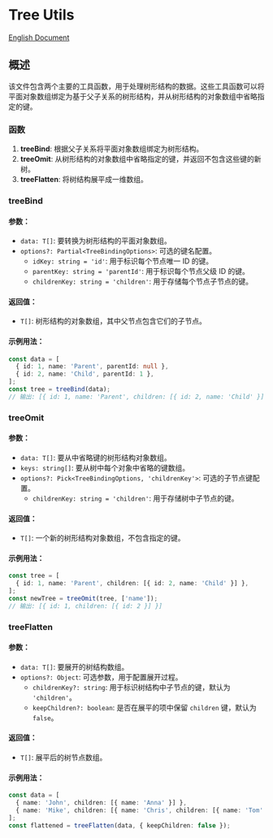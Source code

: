 # Tree Utils
[English Document](https://github.com/JsonLee12138/frontend-factory/blob/main/packages/utils/docs/tree/README.en.md)

## 概述

该文件包含两个主要的工具函数，用于处理树形结构的数据。这些工具函数可以将平面对象数组绑定为基于父子关系的树形结构，并从树形结构的对象数组中省略指定的键。

### 函数

1. **treeBind**: 根据父子关系将平面对象数组绑定为树形结构。
2. **treeOmit**: 从树形结构的对象数组中省略指定的键，并返回不包含这些键的新树。
3. **treeFlatten**: 将树结构展平成一维数组。

### treeBind

#### 参数：
- `data: T[]`: 要转换为树形结构的平面对象数组。
- `options?: Partial<TreeBindingOptions>`: 可选的键名配置。
  - `idKey: string = 'id'`: 用于标识每个节点唯一 ID 的键。
  - `parentKey: string = 'parentId'`: 用于标识每个节点父级 ID 的键。
  - `childrenKey: string = 'children'`: 用于存储每个节点子节点的键。

#### 返回值：
- `T[]`: 树形结构的对象数组，其中父节点包含它们的子节点。

#### 示例用法：
```typescript
const data = [
  { id: 1, name: 'Parent', parentId: null },
  { id: 2, name: 'Child', parentId: 1 },
];
const tree = treeBind(data);
// 输出: [{ id: 1, name: 'Parent', children: [{ id: 2, name: 'Child' }] }]
```

### treeOmit

#### 参数：
- `data: T[]`: 要从中省略键的树形结构对象数组。
- `keys: string[]`: 要从树中每个对象中省略的键数组。
- `options?: Pick<TreeBindingOptions, 'childrenKey'>`: 可选的子节点键配置。
  - `childrenKey: string = 'children'`: 用于存储树中子节点的键。

#### 返回值：
- `T[]`: 一个新的树形结构对象数组，不包含指定的键。

#### 示例用法：
```typescript
const tree = [
  { id: 1, name: 'Parent', children: [{ id: 2, name: 'Child' }] },
];
const newTree = treeOmit(tree, ['name']);
// 输出: [{ id: 1, children: [{ id: 2 }] }]
```

### treeFlatten

#### 参数：
- `data: T[]`: 要展开的树结构数组。
- `options?: Object`: 可选参数，用于配置展开过程。
  - `childrenKey?: string`: 用于标识树结构中子节点的键，默认为 `'children'`。
  - `keepChildren?: boolean`: 是否在展平的项中保留 `children` 键，默认为 `false`。

#### 返回值：
- `T[]`: 展平后的树节点数组。

#### 示例用法：
```typescript
const data = [
  { name: 'John', children: [{ name: 'Anna' }] },
  { name: 'Mike', children: [{ name: 'Chris', children: [{ name: 'Tom' }] }] },
];
const flattened = treeFlatten(data, { keepChildren: false });
```
